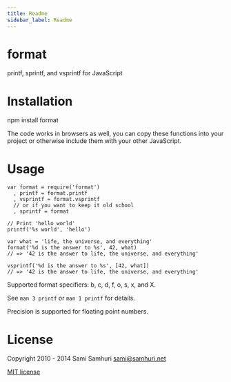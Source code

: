 ```yaml
---
title: Readme
sidebar_label: Readme
---
```

format
======

printf, sprintf, and vsprintf for JavaScript


Installation
============

npm install format

The code works in browsers as well, you can copy these functions into your project
or otherwise include them with your other JavaScript.

Usage
=====

    var format = require('format')
      , printf = format.printf
      , vsprintf = format.vsprintf
      // or if you want to keep it old school
      , sprintf = format

    // Print 'hello world'
    printf('%s world', 'hello')

    var what = 'life, the universe, and everything'
    format('%d is the answer to %s', 42, what)
    // => '42 is the answer to life, the universe, and everything'

    vsprintf('%d is the answer to %s', [42, what])
    // => '42 is the answer to life, the universe, and everything'

Supported format specifiers: b, c, d, f, o, s, x, and X.

See `man 3 printf` or `man 1 printf` for details.

Precision is supported for floating point numbers.

License
=======

Copyright 2010 - 2014 Sami Samhuri sami@samhuri.net

[MIT license](http://sjs.mit-license.org)


